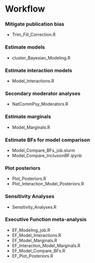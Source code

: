 # Workflow

### Mitigate publication bias
+ Trim_Fill_Correction.R

### Estimate models
+ cluster_Bayesian_Modeling.R

### Estimate interaction models
+ Model_Interactions.R

### Secondary moderator analyses
+ NatCommPsy_Moderators.R

### Estimate marginals
+ Model_Marginals.R

### Estimate BFs for model comparison
+ Model_Compare_BFs_job.slurm
+ Model_Compare_InclusionBF.ipynb 

### Plot posteriors
+ Plot_Posteriors.R
+ Plot_Interaction_Model_Posteriors.R

### Sensitivity Analyses
+ Sensitivity_Analyses.R

### Executive Function meta-analysis
+ EF_Modeling_job.R
+ EF_Model_Interactions.R
+ EF_Model_Marginals.R
+ EF_Interaction_Model_Marginals.R
+ EF_Model_Compare_BFs.R
+ EF_Plot_Posteriors.R




